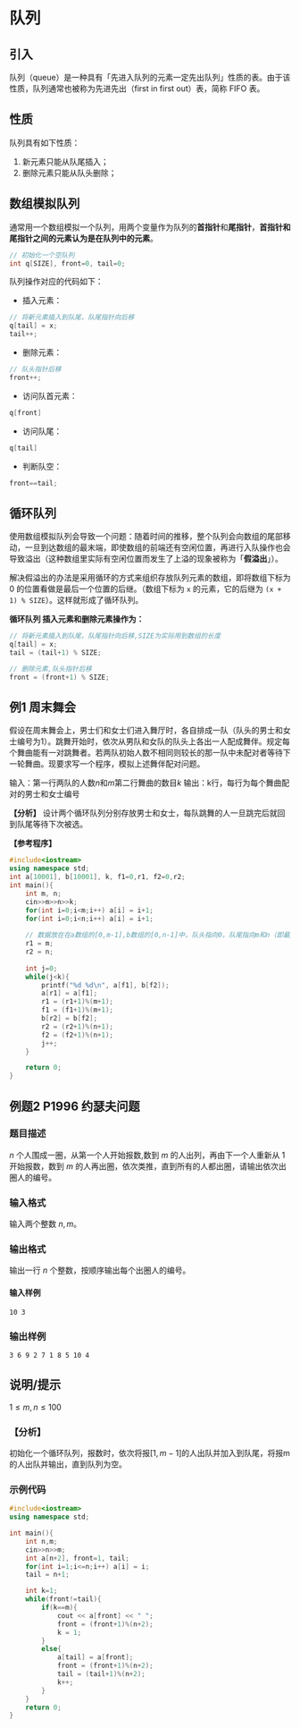 # 队列

## 引入

队列（queue）是一种具有「先进入队列的元素一定先出队列」性质的表。由于该性质，队列通常也被称为先进先出（first in first out）表，简称 FIFO 表。

## 性质
队列具有如下性质：
1. 新元素只能从队尾插入；
2. 删除元素只能从队头删除；

## 数组模拟队列

通常用一个数组模拟一个队列，用两个变量作为队列的**首指针**和**尾指针**，**首指针和尾指针之间的元素认为是在队列中的元素**。
```cpp
// 初始化一个空队列
int q[SIZE], front=0, tail=0;
```
队列操作对应的代码如下：

-   插入元素：
```cpp
// 将新元素插入到队尾，队尾指针向后移
q[tail] = x; 
tail++;
```
-   删除元素：
```cpp
// 队头指针后移
front++;
```
-   访问队首元素：
```cpp
q[front]
```
-   访问队尾：
```cpp
q[tail]
```
-   判断队空：
```cpp
front==tail;
```

## 循环队列
使用数组模拟队列会导致一个问题：随着时间的推移，整个队列会向数组的尾部移动，一旦到达数组的最末端，即使数组的前端还有空闲位置，再进行入队操作也会导致溢出（这种数组里实际有空闲位置而发生了上溢的现象被称为「**假溢出**」）。

解决假溢出的办法是采用循环的方式来组织存放队列元素的数组，即将数组下标为 0 的位置看做是最后一个位置的后继。（数组下标为 `x` 的元素，它的后继为 `(x + 1) % SIZE`）。这样就形成了循环队列。

**循环队列 插入元素和删除元素操作为：**
```cpp
// 将新元素插入到队尾，队尾指针向后移,SIZE为实际用到数组的长度
q[tail] = x; 
tail = (tail+1) % SIZE;
```
```cpp
// 删除元素,队头指针后移
front = (front+1) % SIZE;
```

## 例1 周末舞会
假设在周末舞会上，男士们和女士们进入舞厅时，各自排成一队（队头的男士和女士编号为1）。跳舞开始时，依次从男队和女队的队头上各出一人配成舞伴。规定每个舞曲能有一对跳舞者。若两队初始人数不相同则较长的那一队中未配对者等待下一轮舞曲。现要求写一个程序，模拟上述舞伴配对问题。

输入：第一行两队的人数$n$和$m$第二行舞曲的数目$k$
输出：k行，每行为每个舞曲配对的男士和女士编号

**【分析】**
设计两个循环队列分别存放男士和女士，每队跳舞的人一旦跳完后就回到队尾等待下次被选。

**【参考程序】**
```cpp
#include<iostream>
using namespace std;
int a[10001], b[10001], k, f1=0,r1, f2=0,r2;
int main(){
	int m, n;
	cin>>m>>n>>k;
	for(int i=0;i<m;i++) a[i] = i+1;
	for(int i=0;i<n;i++) a[i] = i+1;
	
	// 数据放在在a数组的[0,m-1],b数组的[0,n-1]中，队头指向0，队尾指向m和n（即最后一个元素的下一个位置）
	r1 = m;
	r2 = n;
	
	int j=0;
	while(j<k){
		printf("%d %d\n", a[f1], b[f2]);
		a[r1] = a[f1];
		r1 = (r1+1)%(m+1);
		f1 = (f1+1)%(m+1);
		b[r2] = b[f2];
		r2 = (r2+1)%(n+1);
		f2 = (f2+1)%(n+1);
		j++;
	}

	return 0;
}
```

## 例题2 P1996 约瑟夫问题
### 题目描述

$n$ 个人围成一圈，从第一个人开始报数,数到 $m$ 的人出列，再由下一个人重新从 $1$ 开始报数，数到 $m$ 的人再出圈，依次类推，直到所有的人都出圈，请输出依次出圈人的编号。

### 输入格式

输入两个整数 $n,m$。

### 输出格式

输出一行 $n$ 个整数，按顺序输出每个出圈人的编号。

#### 输入样例

```
10 3
```

### 输出样例

```
3 6 9 2 7 1 8 5 10 4
```

## 说明/提示

$1 \le m, n \le 100$

### 【分析】
初始化一个循环队列，报数时，依次将报$[1,m-1]$的人出队并加入到队尾，将报m的人出队并输出，直到队列为空。
### 示例代码
```cpp
#include<iostream>
using namespace std;

int main(){
    int n,m;
    cin>>n>>m;
    int a[n+2], front=1, tail;
    for(int i=1;i<=n;i++) a[i] = i;
    tail = n+1;

    int k=1;
    while(front!=tail){
        if(k==m){ 
            cout << a[front] << " ";
            front = (front+1)%(n+2);
            k = 1;
        }
        else{
            a[tail] = a[front];
            front = (front+1)%(n+2);
            tail = (tail+1)%(n+2);
            k++;
        }
    }
    return 0;
}
```
<!--stackedit_data:
eyJoaXN0b3J5IjpbLTE0MzQ4OTE1MzksLTEwMjUyODk0NzQsND
AzNDQ5NDU0LC00MDk3MzkyODEsMjk4OTEyNzIzLDEzNDQxNDA4
OTQsMjA1OTc2NjI0OSwxMDQ2NTY4OTc5XX0=
-->